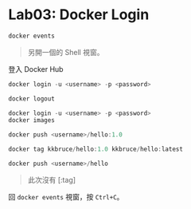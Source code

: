 ﻿# Lab03: Docker Login

```powershell
docker events
```

> 另開一個的 Shell 視窗。

登入 Docker Hub

```powershell
docker login -u <username> -p <password>
```

```powershell
docker logout
```

```powershell
docker login -u <username> -p <password>
docker images
```

```powershell
docker push <username>/hello:1.0
```

```powershell
docker tag kkbruce/hello:1.0 kkbruce/hello:latest
```

```powershell
docker push <username>/hello
```

> 此次沒有 [:tag]

回 `docker events` 視窗，按 `Ctrl+C`。